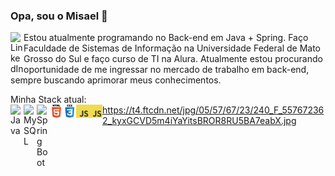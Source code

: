 ### Opa, sou o Misael 👻
<a href="https://www.linkedin.com/in/misael-mateus/" rel="nofollow">
  <img src="https://raw.githubusercontent.com/brunobertolini/brunobertolini/master/assets/linkedin.svg" width="21px" alt=" LinkedIn" align="left" style="max-width: 100%;">
</a>

Estou atualmente programando no Back-end em Java + Spring.
Faço Faculdade de Sistemas de Informação na Universidade Federal de Mato Grosso do Sul
e faço curso de TI na Alura. Atualmente estou procurando oportunidade de me ingressar
no mercado de trabalho em back-end, sempre buscando aprimorar meus conhecimentos.

Minha Stack atual:
<br>
<a href="https://www.linkedin.com/in/misael-mateus/" rel="nofollow">
  <img src="https://cdn-icons-png.flaticon.com/512/226/226777.png" width="21px" alt=" Java" align="left" style="max-width: 100%;">
</a>
<a href="https://www.linkedin.com/in/misael-mateus/" rel="nofollow">
  <img src="https://cdn-icons-png.flaticon.com/512/1199/1199128.png" width="21px" alt=" MySQL" align="left" style="max-width: 100%;">
</a>
<a href="https://www.linkedin.com/in/misael-mateus/" rel="nofollow">
  <img src="https://devkico.itexto.com.br/wp-content/uploads/2014/08/spring-boot-project-logo.png" width="21px" alt=" Spring Boot" align="left" style="max-width: 100%;">
</a>
<a href="https://www.linkedin.com/in/misael-mateus/" rel="nofollow">
  <img src="https://raw.githubusercontent.com/github/explore/80688e429a7d4ef2fca1e82350fe8e3517d3494d/topics/html/html.png" width="21px" alt=" HTML5" align="left" style="max-width: 100%;">
  <a href="https://www.linkedin.com/in/misael-mateus/" rel="nofollow">
  <img src="https://raw.githubusercontent.com/github/explore/80688e429a7d4ef2fca1e82350fe8e3517d3494d/topics/css/css.png" width="21px" alt=" HTML5" align="left" style="max-width: 100%;">
    <a href="https://www.linkedin.com/in/misael-mateus/" rel="nofollow">
  <img src="https://raw.githubusercontent.com/github/explore/80688e429a7d4ef2fca1e82350fe8e3517d3494d/topics/javascript/javascript.png" width="21px" alt=" Javascript" align="left" style="max-width: 100%;">
</a>
     <a href="https://www.linkedin.com/in/misael-mateus/" rel="nofollow">
  <img src="https://raw.githubusercontent.com/github/explore/80688e429a7d4ef2fca1e82350fe8e3517d3494d/topics/javascript/javascript.png" width="21px" alt=" AWS" align="left" style="max-width: 100%;">
</a>
	https://t4.ftcdn.net/jpg/05/57/67/23/240_F_557672362_kyxGCVD5m4iYaYitsBROR8RU5BA7eabX.jpg
